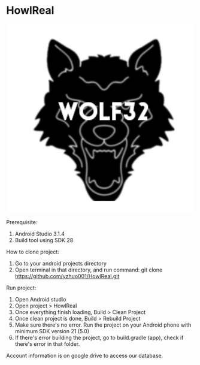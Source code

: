 # HowlReal
![alt text](https://github.com/yzhuo001/HowlReal/blob/master/app/src/main/ic_launcher-web.png)


Prerequisite:
1) Android Studio 3.1.4
2) Build tool using SDK 28


How to clone project:
1) Go to your android projects directory
2) Open terminal in that directory, and run command:
        git clone https://github.com/yzhuo001/HowlReal.git

Run project:
1) Open Android studio
2) Open project > HowlReal
3) Once everything finish loading, 
    Build > Clean Project
4) Once clean project is done,
    Build > Rebuild Project
5) Make sure there's no error. 
   Run the project on your Android phone with minimum SDK version 21 (5.0)
6) If there's error building the project, go to build.gradle (app), check if there's error in that folder.


Account information is on google drive to access our database.

